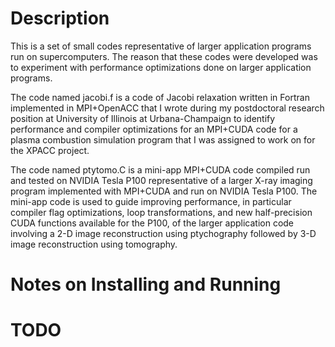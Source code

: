 # Description

This is a set of small codes representative of larger application programs run on supercomputers. The reason that these codes were developed was to experiment with performance optimizations done on larger application programs.

The code named jacobi.f is a code of Jacobi relaxation written in Fortran implemented in MPI+OpenACC that I wrote during my postdoctoral research position at University of Illinois at Urbana-Champaign to identify performance and compiler optimizations for an MPI+CUDA code for a plasma combustion simulation program that I was assigned to work on for the XPACC project. 

The code named ptytomo.C is a mini-app MPI+CUDA code compiled run and tested on NVIDIA Tesla P100 representative of a larger X-ray imaging program implemented with MPI+CUDA and run on NVIDIA Tesla P100. The mini-app code is used to guide improving performance, in particular compiler flag optimizations, loop transformations, and new half-precision CUDA functions available for the P100, of the larger application code involving a 2-D image reconstruction using ptychography followed by 3-D image reconstruction using tomography.

# Notes on Installing and Running


# TODO
